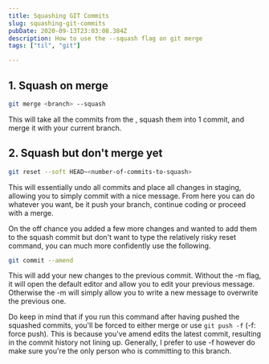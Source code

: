 ```yaml
---
title: Squashing GIT Commits
slug: squashing-git-commits
pubDate: 2020-09-13T23:03:08.384Z
description: How to use the --squash flag on git merge
tags: ["til", "git"]

---
```


## 1. Squash on merge

```bash
git merge <branch> --squash
```
This will take all the commits from the <branch>, squash them into 1 commit, and merge it with your current branch.


## 2. Squash but don't merge yet

```bash
git reset --soft HEAD~<number-of-commits-to-squash>
```

This will essentially undo all commits and place all changes in staging, allowing you to simply commit with a nice message. From here you can do whatever you want, be it push your branch, continue coding or proceed with a merge.

On the off chance you added a few more changes and wanted to add them to the squash commit but don't want to type the relatively risky reset command, you can much more confidently use the following.
```bash
git commit --amend
```
This will add your new changes to the previous commit. Without the -m flag, it will open the default editor and allow you to edit your previous message. Otherwise the -m will simply allow you to write a new message to overwrite the previous one.

Do keep in mind that if you run this command after having pushed the squashed commits, you'll be forced to either merge or use `git push -f` (-f: force push). This is because you've amend edits the latest commit, resulting in the commit history not lining up. Generally, I prefer to use -f however do make sure you're the only person who is committing to this branch.
